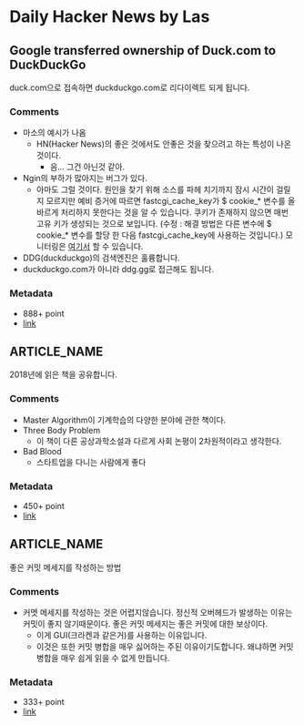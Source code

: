 # Daily Hacker News by Las

## Google transferred ownership of Duck.com to DuckDuckGo

duck.com으로 접속하면 duckduckgo.com로 리다이렉트 되게 됩니다.

### Comments

- 마소의 예시가 나옴
  - HN(Hacker News)의 좋은 것에서도 안좋은 것을 찾으려고 하는 특성이 나온것이다.
    - 음... 그건 아닌것 같아.
- Ngin의 부하가 많아지는 버그가 있다.
  - 아마도 그럴 것이다. 원인을 찾기 위해 소스를 파헤 치기까지 잠시 시간이 걸릴지 모르지만 예비 증거에 따르면 fastcgi_cache_key가 $ cookie_* 변수를 올바르게 처리하지 못한다는 것을 알 수 있습니다. 쿠키가 존재하지 않으면 매번 고유 키가 생성되는 것으로 보입니다. (수정 : 해결 방법은 다른 변수에 $ cookie_* 변수를 할당 한 다음 fastcgi_cache_key에 사용하는 것입니다.) 모니터링은 [여기서](https://www.nameprosstatus.com/) 할 수 있습니다.
- DDG(duckduckgo)의 검색엔진은 훌륭합니다.
- duckduckgo.com가 아니라 ddg.gg로 접근해도 됩니다.

### Metadata

- 888+ point
- [link](https://news.ycombinator.com/item?id=18663860)

## ARTICLE_NAME

2018년에 읽은 책을 공유합니다.

### Comments

- Master Algorithm이 기계학습의 다양한 분야에 관한 책이다.
- Three Body Problem
  - 이 책이 다른 공상과학소설과 다르게 사회 논평이 2차원적이라고 생각한다.
- Bad Blood
  - 스타트업을 다니는 사람에게 좋다

### Metadata

- 450+ point
- [link](https://news.ycombinator.com/item?id=18661546)

## ARTICLE_NAME

좋은 커밋 메세지를 작성하는 방법

### Comments

- 커멧 메세지를 작성하는 것은 어렵지않습니다. 정신적 오버헤드가 발생하는 이유는 커밋이 좋지 않기때문이다. 좋은 커밋 메세지는 좋은 커밋에 대한 보상이다.
  - 이게 GUI(크라켄과 같은거)를 사용하는 이유입니다.
  - 이것은 또한 커밋 병합을 매우 싫어하는 주된 이유이기도합니다. 왜냐하면 커밋 병합을 매우 쉽게 읽을 수 없게 만듭니다.

### Metadata

- 333+ point
- [link](https://news.ycombinator.com/item?id=18663032)